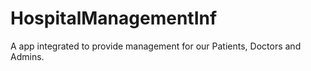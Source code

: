 # HospitalManagementInf
A app integrated to provide management for our Patients, Doctors and Admins.
